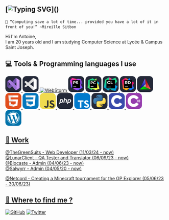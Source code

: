 [![Typing SVG](https://readme-typing-svg.demolab.com?font=Fira+Code&duration=2000&pause=1000&random=false&width=435&lines=%F0%9F%91%8B+Hi+!+;%F0%9F%92%BB+I'm+Antoine+!)]()
---
```
🔖 “Computing save a lot of time... provided you have a lot of it in front of you!” ~Mireille Sitbon
```

  Hi I'm Antoine,<br>
  I am 20 years old and I am studying Computer Science at Lycée & Campus Saint Joseph.<br>
  

## 💻 Tools & Programming languages I use 
<a href="#" target="_blank">
<img alt="VisualStudio" width="50px" src="https://github.com/tandpfun/skill-icons/blob/main/icons/VisualStudio-Dark.svg" />
<img alt="VSCode" width="50px" src="https://github.com/tandpfun/skill-icons/blob/main/icons/VSCode-Dark.svg" />
<img alt="WebStorm" width="50px" src="https://raw.githubusercontent.com/tandpfun/skill-icons/65dea6c4eaca7da319e552c09f4cf5a9a8dab2c8/icons/WebStorm-Dark.svg" />
<img alt="PhpStorm" width="50px" src="https://raw.githubusercontent.com/tandpfun/skill-icons/65dea6c4eaca7da319e552c09f4cf5a9a8dab2c8/icons/PhpStorm-Dark.svg" />
  
<img alt="PyCharm" width="50px" src="https://github.com/tandpfun/skill-icons/blob/main/icons/PyCharm-Dark.svg" />
<img alt="Clion" width="50px" src="https://raw.githubusercontent.com/tandpfun/skill-icons/65dea6c4eaca7da319e552c09f4cf5a9a8dab2c8/icons/CLion-Dark.svg" />
<img alt="Rider" width="50px" src="https://raw.githubusercontent.com/tandpfun/skill-icons/65dea6c4eaca7da319e552c09f4cf5a9a8dab2c8/icons/Rider-Dark.svg" />
<img alt="CMake" width="50px" src="https://github.com/tandpfun/skill-icons/blob/main/icons/CMake-Dark.svg" />
<br>
<img alt="HTML5" width="50px" src="https://github.com/tandpfun/skill-icons/blob/main/icons/HTML.svg" />
<img alt="Css" width="50px" src="https://github.com/tandpfun/skill-icons/blob/main/icons/CSS.svg" />
<img alt="JavaScript" width="50px" src="https://github.com/tandpfun/skill-icons/blob/main/icons/JavaScript.svg" />
<img alt="php" width="50px" src="https://github.com/tandpfun/skill-icons/blob/main/icons/PHP-Dark.svg" />
<img alt="TypeScript" width="50px" src="https://github.com/tandpfun/skill-icons/blob/main/icons/TypeScript.svg" />
<img alt="Python" width="50px" src="https://github.com/tandpfun/skill-icons/blob/main/icons/Python-Dark.svg" />
<img alt="c" width="50px" src="https://github.com/tandpfun/skill-icons/blob/main/icons/C.svg" />
<img alt="csharp" width="50px" src="https://github.com/tandpfun/skill-icons/blob/main/icons/CS.svg" />
<br>
<img alt="Wordpress" width="50px" src="https://github.com/tandpfun/skill-icons/blob/main/icons/Wordpress.svg" />



## 💼 Work
  
@TheGreenSuits - Web Developer (11/03/24 - now)<br>
@LunarClient - QA Tester and Translator (06/09/23 - now)<br>
@Blocaste - Admin (04/06/23 - now)<br>
@Salwyrr - Admin (04/05/20 - now)<br>

@Netcord - Creating a Minecraft tournament for the GP Explorer (05/06/23 - 30/06/23) 

## 🤔 Where to find me ?

<a href="https://github.com/Charpentemars"><img alt="GitHub" src="https://img.shields.io/badge/github-%23121011.svg?style=for-the-badge&logo=github&logoColor=white"></a>
<a href="https://twitter.com/Charpentemars"><img alt="Twitter" src="https://img.shields.io/badge/Twitter-%231DA1F2.svg?style=for-the-badge&logo=Twitter&logoColor=white"></a>
